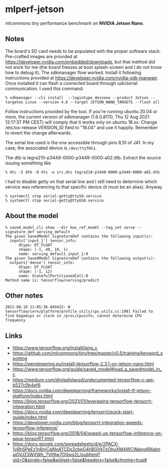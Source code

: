 # mlperf-jetson
mlcommons tiny performance benchmark on **NVIDIA Jetson Nano**.

## Notes
The board's SD card needs to be populated with the proper software stack.
Pre-crafted images are provided at
https://developer.nvidia.com/embedded/downloads, but that method did not work
for me (the board freezes at boot splash-screen and I do not know how to debug
it). The sdkmanager flow worked. Install it following instructions provided at
https://developer.nvidia.com/nvidia-sdk-manager. Once installed it can flash a
connected board through usb/serial communication. I used this command:
```
% sdkmanager --cli install  --logintype devzone --product Jetson --targetos Linux --version 4.6 --target JETSON_NANO_TARGETS --flash all
```
Follow instructions provided by the tool. If you're running ubuntu 20.04 or
more, the current version of sdkmanager (1.6.0.8170, Thu 12 Aug 2021 12:17:37
PM CEST) will comply that it works only on ubuntu 18.xx.  Change
/etc/os-release VERSION_ID field to "18.04" and use it happily. Remember to
revert the change afterwards.

The serial line used is the one accessible through pins 8,10 of J41. In my
case, the associated device is `/dev/ttyTHS1`.

The dtb is tegra210-p3448-0000-p3449-0000-a02.dtb. Extract the source issuing something like
```
% dtc -I dtb -O dts -o src.dts tegra210-p3448-0000-p3449-0000-a02.dtb
```

I had to disable getty on that serial line and I still need to determine which service
was referencing to that specific device (it must be an alias). Anyway
```
% systemctl stop serial-getty@ttyS0.service
% systemctl stop serial-getty@ttyGS0.service
```


## About the model
```
% saved_model_cli show --dir kws_ref_model --tag_set serve --signature_def serving_default
The given SavedModel SignatureDef contains the following input(s):
  inputs['input_1'] tensor_info:
      dtype: DT_FLOAT
      shape: (-1, 49, 10, 1)
      name: serving_default_input_1:0
The given SavedModel SignatureDef contains the following output(s):
  outputs['dense'] tensor_info:
      dtype: DT_FLOAT
      shape: (-1, 12)
      name: StatefulPartitionedCall:0
Method name is: tensorflow/serving/predict
```

## Other notes
```
2021-08-18 11:05:36.049422: W tensorflow/core/platform/profile_utils/cpu_utils.cc:108] Failed to find bogomips or clock in /proc/cpuinfo; cannot determine CPU frequency
```

## Links
- https://www.tensorflow.org/install/lang_c
- https://github.com/mlcommons/tiny/tree/master/v0.5/training/keyword_spotting
- https://qengineering.eu/install-tensorflow-2.3.1-on-jetson-nano.html
- https://www.tensorflow.org/guide/saved_model#load_a_savedmodel_in_c
- https://medium.com/@vladislavsd/undocumented-tensorflow-c-api-b527c0b4ef6
- https://docs.nvidia.com/deeplearning/frameworks/install-tf-jetson-platform/index.html
- https://blog.tensorflow.org/2021/01/leveraging-tensorflow-tensorrt-integration.html
- https://docs.nvidia.com/deeplearning/tensorrt/quick-start-guide/index.html
- https://developer.nvidia.com/blog/tensorrt-integration-speeds-tensorflow-inference/
- https://blog.tensorflow.org/2018/04/speed-up-tensorflow-inference-on-gpus-tensorRT.html
- https://docs.google.com/spreadsheets/d/e/2PACX-1vRhSPeEz1n6njCaWoATCDs2cbeG4hBGVkTzOhuXM4WCWaIogR9ialmai0VJ23WXWh_7VlI9w7O0wq2L/pubhtml?gid=0&single=false&widget=false&headers=false&chrome=true#
